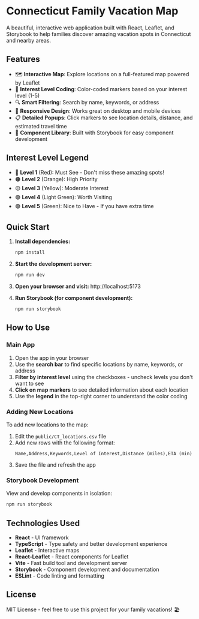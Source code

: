 # Connecticut Family Vacation Map

A beautiful, interactive web application built with React, Leaflet, and Storybook to help families discover amazing vacation spots in Connecticut and nearby areas.

## Features

- 🗺️ **Interactive Map**: Explore locations on a full-featured map powered by Leaflet
- 🎯 **Interest Level Coding**: Color-coded markers based on your interest level (1-5)
- 🔍 **Smart Filtering**: Search by name, keywords, or address
- 📱 **Responsive Design**: Works great on desktop and mobile devices
- 📋 **Detailed Popups**: Click markers to see location details, distance, and estimated travel time
- 🎨 **Component Library**: Built with Storybook for easy component development

## Interest Level Legend

- 🔴 **Level 1** (Red): Must See - Don't miss these amazing spots!
- 🟠 **Level 2** (Orange): High Priority
- 🟡 **Level 3** (Yellow): Moderate Interest
- 🟢 **Level 4** (Light Green): Worth Visiting
- 🟢 **Level 5** (Green): Nice to Have - If you have extra time

## Quick Start

1. **Install dependencies:**
   ```bash
   npm install
   ```

2. **Start the development server:**
   ```bash
   npm run dev
   ```

3. **Open your browser and visit:** http://localhost:5173

4. **Run Storybook (for component development):**
   ```bash
   npm run storybook
   ```

## How to Use

### Main App
1. Open the app in your browser
2. Use the **search bar** to find specific locations by name, keywords, or address
3. **Filter by interest level** using the checkboxes - uncheck levels you don't want to see
4. **Click on map markers** to see detailed information about each location
5. Use the **legend** in the top-right corner to understand the color coding

### Adding New Locations
To add new locations to the map:

1. Edit the `public/CT_locations.csv` file
2. Add new rows with the following format:
   ```
   Name,Address,Keywords,Level of Interest,Distance (miles),ETA (min)
   ```
3. Save the file and refresh the app

### Storybook Development
View and develop components in isolation:
```bash
npm run storybook
```

## Technologies Used

- **React** - UI framework
- **TypeScript** - Type safety and better development experience
- **Leaflet** - Interactive maps
- **React-Leaflet** - React components for Leaflet
- **Vite** - Fast build tool and development server
- **Storybook** - Component development and documentation
- **ESLint** - Code linting and formatting

## License

MIT License - feel free to use this project for your family vacations! 🏖️
```

